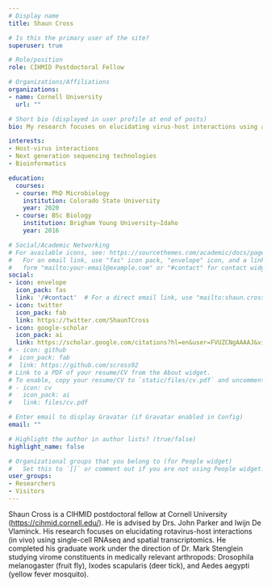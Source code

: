 ```yaml
---
# Display name
title: Shaun Cross

# Is this the primary user of the site?
superuser: true

# Role/position
role: CIHMID Postdoctoral Fellow

# Organizations/Affiliations
organizations:
- name: Cornell University
  url: ""

# Short bio (displayed in user profile at end of posts)
bio: My research focuses on elucidating virus-host interactions using a blend of wet lab, genomic, and bioinformatic tools. Currently investigating rotavirus-host interactions using single-cell RNAseq and spatial transcriptomics.

interests:
- Host-virus interactions
- Next generation sequencing technologies
- Bioinformatics

education:
  courses:
  - course: PhD Microbiology
    institution: Colorado State University
    year: 2020
  - course: BSc Biology
    institution: Brigham Young University–Idaho
    year: 2016

# Social/Academic Networking
# For available icons, see: https://sourcethemes.com/academic/docs/page-builder/#icons
#   For an email link, use "fas" icon pack, "envelope" icon, and a link in the
#   form "mailto:your-email@example.com" or "#contact" for contact widget.
social:
- icon: envelope
  icon_pack: fas
  link: '/#contact'  # For a direct email link, use "mailto:shaun.cross1992@gmail.com".
- icon: twitter
  icon_pack: fab
  link: https://twitter.com/ShaunTCross
- icon: google-scholar
  icon_pack: ai
  link: https://scholar.google.com/citations?hl=en&user=FVUZCNgAAAAJ&view_op=list_works&gmla=AJsN-F5kFDQfv8jHH12kyZVEvoWXTa8-KVFOvZGY3VRZjFK49mrRBxZnKdpoSa85acpFuBcPrxIUNYkDVWSxU69loh5ZDK6Gg66tDgUc2-WJ7JuwcPKBc1Dl2VqBHygGXNY5ZIJF8agZ
# - icon: github
#  icon_pack: fab
#  link: https://github.com/scross92
# Link to a PDF of your resume/CV from the About widget.
# To enable, copy your resume/CV to `static/files/cv.pdf` and uncomment the lines below.
# - icon: cv
#   icon_pack: ai
#   link: files/cv.pdf

# Enter email to display Gravatar (if Gravatar enabled in Config)
email: ""

# Highlight the author in author lists? (true/false)
highlight_name: false

# Organizational groups that you belong to (for People widget)
#   Set this to `[]` or comment out if you are not using People widget.
user_groups:
- Researchers
- Visitors
---
```


Shaun Cross is a CIHMID postdoctoral fellow at Cornell University (https://cihmid.cornell.edu/). He is advised by Drs. John Parker and Iwijn De Vlaminck. His research focuses on elucidating rotavirus-host interactions (in vivo) using single-cell RNAseq and spatial transcriptomics. He completed his graduate work under the direction of Dr. Mark Stenglein studying virome constituents in medically relevant arthropods: Drosophila melanogaster (fruit fly), Ixodes scapularis (deer tick), and Aedes aegypti (yellow fever mosquito).
